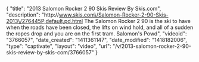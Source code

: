 {
    "title": "2013 Salomon Rocker 2 90 Skis Review By Skis.com",
    "description": "http:\/\/www.skis.com\/Salomon-Rocker-2-90-Skis-2013\/276445P,default,pd.html  The Salomon Rocker 2 90 is the ski to have when the roads have been closed, the lifts on wind hold, and all of a sudden the ropes drop and you are on the first tram. Salomon's Powd",
    "videoid": "3766057",
    "date_created": "1411361147",
    "date_modified": "1418182006",
    "type": "captivate",
    "layout": "video",
    "url": "\/v\/2013-salomon-rocker-2-90-skis-review-by-skis-com\/3766057"
}